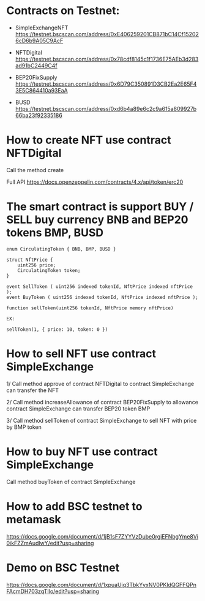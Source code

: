 # Contracts on Testnet:

- SimpleExchangeNFT https://testnet.bscscan.com/address/0xE406259201CB871bC14Cf152026cD6b9A05C9AcF

- NFTDigital https://testnet.bscscan.com/address/0x78cdf8145c1f1736E75AEb3d283ad91bC2449C4f

- BEP20FixSupply https://testnet.bscscan.com/address/0x6D79C350891D3CB2Ea2E65F43E5C864410a93EaA

- BUSD https://testnet.bscscan.com/address/0xd6b4a89e6c2c9a615a809927b66ba23f92335186

# How to create NFT use contract NFTDigital

Call the method create

Full API https://docs.openzeppelin.com/contracts/4.x/api/token/erc20

# The smart contract is support BUY / SELL buy currency BNB and BEP20 tokens BMP, BUSD

```
enum CirculatingToken { BNB, BMP, BUSD }

struct NftPrice {
    uint256 price;
    CirculatingToken token;
}

event SellToken ( uint256 indexed tokenId, NftPrice indexed nftPrice );
event BuyToken ( uint256 indexed tokenId, NftPrice indexed nftPrice );

function sellToken(uint256 tokenId, NftPrice memory nftPrice)

EX:

sellToken(1, { price: 10, token: 0 })

```

# How to sell NFT use contract SimpleExchange

1/ Call method approve of contract NFTDigital to contract SimpleExchange can
transfer the NFT

2/ Call method increaseAllowance of contract BEP20FixSupply to allowance
contract SimpleExchange can transfer BEP20 token BMP

3/ Call method sellToken of contract SimpleExchange to sell NFT with price by
BMP token

# How to buy NFT use contract SimpleExchange

Call method buyToken of contract SimpleExchange

# How to add BSC testnet to metamask

https://docs.google.com/document/d/1jB1sF7ZYYVzDube0rgiEFNbgYme8Vi0ikFZZmAudlwY/edit?usp=sharing

# Demo on BSC Testnet

https://docs.google.com/document/d/1xpuaUjq3TbkYyxNV0PKldQGFFQPnFAcmDH703zqTIlo/edit?usp=sharing